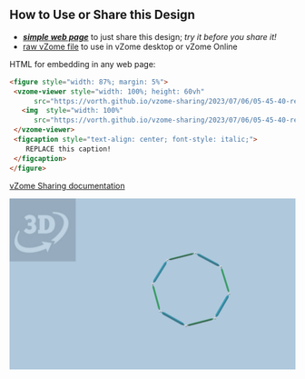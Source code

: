 
## How to Use or Share this Design

 - [***simple web page***](<https://vorth.github.io/vzome-sharing/2023/07/06/05-45-40-regular-octagon/>) to just share this design; *try it before you share it!*
 - [raw vZome file](<https://raw.githubusercontent.com/vorth/vzome-sharing/main/2023/07/06/05-45-40-regular-octagon/regular-octagon.vZome>) to use in vZome desktop or vZome Online
 
 HTML for embedding in any web page:
 ```html
<figure style="width: 87%; margin: 5%">
  <vzome-viewer style="width: 100%; height: 60vh"
       src="https://vorth.github.io/vzome-sharing/2023/07/06/05-45-40-regular-octagon/regular-octagon.vZome" >
    <img  style="width: 100%"
       src="https://vorth.github.io/vzome-sharing/2023/07/06/05-45-40-regular-octagon/regular-octagon.png" >
  </vzome-viewer>
  <figcaption style="text-align: center; font-style: italic;">
     REPLACE this caption!
  </figcaption>
</figure>
 ```

[vZome Sharing documentation](https://vzome.github.io/vzome/sharing.html#how-it-works)

![Image](<regular-octagon.png>)

